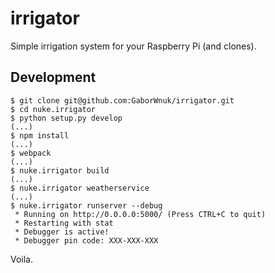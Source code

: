 # irrigator
Simple irrigation system for your Raspberry Pi (and clones).

## Development
```
$ git clone git@github.com:GaborWnuk/irrigator.git
$ cd nuke.irrigator
$ python setup.py develop
(...)
$ npm install
(...)
$ webpack
(...)
$ nuke.irrigator build
(...)
$ nuke.irrigator weatherservice
(...)
$ nuke.irrigator runserver --debug
 * Running on http://0.0.0.0:5000/ (Press CTRL+C to quit)
 * Restarting with stat
 * Debugger is active!
 * Debugger pin code: XXX-XXX-XXX
```

Voila.
